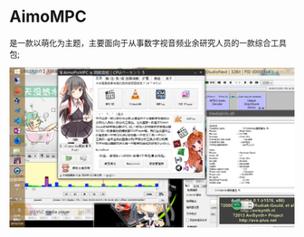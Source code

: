 # AimoMPC
是一款以萌化为主题，主要面向于从事数字视音频业余研究人员的一款综合工具包;

<img src="https://github.com/MoeDisk/AimoMPC/blob/master/AimoMPC_sample1.png?raw=true" alt="" align=center />
